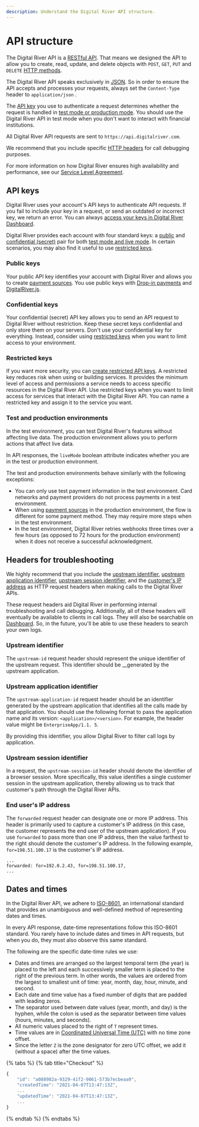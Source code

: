 ```yaml
---
description: Understand the Digital River API structure.
---
```


# API structure

The Digital River API is a [RESTful API](https://restfulapi.net). That means we designed the API to allow you to create, read, update, and delete objects with `POST`, `GET`, `PUT` and `DELETE` [HTTP methods](https://www.restapitutorial.com/lessons/httpmethods.html).

The Digital River API speaks exclusively in [JSON](https://www.json.org/json-en.html). So in order to ensure the API accepts and processes your requests, always set the `Content-Type` header to `application/json` .

The [API key](api-structure.md#api-keys) you use to authenticate a request determines whether the request is handled in [test mode or production mode](api-structure.md#test-and-production-environments). You should use the Digital River API in test mode when you don't want to interact with financial institutions.

All Digital River API requests are sent to `https://api.digitalriver.com`.

We recommend that you include specific [HTTP headers](api-structure.md#headers-for-troubleshooting) for call debugging purposes.

For more information on how Digital River ensures high availability and performance, see our [Service Level Agreement](https://help.digitalriver.com/legal/Legal.htm#SLA).

## API keys

Digital River uses your account's API keys to authenticate API requests. If you fail to include your key in a request, or send an outdated or incorrect key, we return an error. You can always [access your keys in Digital River Dashboard](../administration/dashboard/developers/api-keys/getting-your-api-keys.md).

Digital River provides each account with four standard keys: a [public](api-structure.md#public-keys) and [confidential (secret)](api-structure.md#confidential-keys) pair for both [test mode and live mode](api-structure.md#test-and-production-environments). In certain scenarios, you may also find it useful to use [restricted keys](api-structure.md#restricted-keys).

### Public keys

Your public API key identifies your account with Digital River and allows you to create [payment sources](../payments/payment-sources/). You use public keys with [Drop-in payments](../payments/payment-integrations-1/drop-in/) and [DigitalRiver.js](../payments/payment-integrations-1/digitalriver.js/).

### Confidential keys

Your confidential (secret) API key allows you to send an API request to Digital River without restriction. Keep these secret keys confidential and only store them on your servers. Don't use your confidential key for everything. Instead, consider using [restricted keys](api-structure.md#restricted-keys) when you want to limit access to your environment.

### Restricted keys

If you want more security, you can [create restricted API keys](../administration/dashboard/developers/api-keys/creating-a-restricted-key.md). A restricted key reduces risk when using or building services. It provides the minimum level of access and permissions a service needs to access specific resources in the Digital River API. Use restricted keys when you want to limit access for services that interact with the Digital River API. You can name a restricted key and assign it to the service you want.

### Test and production environments

In the test environment, you can test Digital River's features without affecting live data. The production environment allows you to perform actions that affect live data.

In API responses, the `liveMode` boolean attribute indicates whether you are in the test or production environment.

The test and production environments behave similarly with the following exceptions:

* You can only use test payment information in the test environment. Card networks and payment providers do not process payments in a test environment.
* When using [payment sources](../payments/payment-sources/) in the production environment, the flow is different for some payment method. They may require more steps when in the test environment.
* In the test environment, Digital River retries webhooks three times over a few hours (as opposed to 72 hours for the production environment) when it does not receive a successful acknowledgment.

## Headers for troubleshooting

We highly recommend that you include the [upstream identifier](api-structure.md#upstream-identifier), [upstream application identifier](api-structure.md#upstream-application-identifier), [upstream session identifier](api-structure.md#upstream-session-identifier), and the [customer's IP address](api-structure.md#end-users-ip-address) as HTTP request headers when making calls to the Digital River APIs.

These request headers aid Digital River in performing internal troubleshooting and call debugging. Additionally, all of these headers will eventually be available to clients in call logs. They will also be searchable on [Dashboard](../administration/dashboard/). So, in the future, you'll be able to use these headers to search your own logs.

### Upstream identifier

The `upstream-id` request header should represent the unique identifier of the upstream request. This identifier should be \_\_generated by the upstream application.

### Upstream application identifier

The `upstream-application-id` request header should be an identifier generated by the upstream application that identifies all the calls made by that application. You should use the following format to pass the application name and its version: `<application>/<version>`. For example, the header value might be `EnterpriseApp/1.1. 5`.

By providing this identifier, you allow Digital River to filter call logs by application.

### Upstream session identifier

In a request, the `upstream-session-id` header should denote the identifier of a browser session. More specifically, this value identifies a single customer session in the upstream application, thereby allowing us to track that customer's path through the Digital River APIs.

### End user's IP address

The `forwarded` request header can designate one or more IP address. This header is primarily used to capture a customer's IP address (in this case, the customer represents the end user of the upstream application). If you use `forwarded` to pass more than one IP address, then the value farthest to the right should denote the customer's IP address. In the following example, `for=198.51.100.17` is the customer's IP address.

```
...
forwarded: for=192.0.2.43, for=198.51.100.17,
...
```

## Dates and times

In the Digital River API, we adhere to [ISO-8601](https://en.wikipedia.org/wiki/ISO\_8601), an international standard that provides an unambiguous and well-defined method of representing dates and times.

In every API response, date-time representations follow this ISO-8601 standard. You rarely have to include dates and times in API requests, but when you do, they must also observe this same standard.

The following are the specific date-time rules we use:

* Dates and times are arranged so the largest temporal term (the year) is placed to the left and each successively smaller term is placed to the right of the previous term. In other words, the values are ordered from the largest to smallest unit of time: year, month, day, hour, minute, and second.
* Each date and time value has a fixed number of digits that are padded with leading zeros.
* The separator used between date values (year, month, and day) is the hyphen, while the colon is used as the separator between time values (hours, minutes, and seconds).
* All numeric values placed to the right of `T` represent times.
* Time values are in [Coordinated Universal Time (UTC)](https://www.timeanddate.com/time/aboututc.html) with no time zone offset.
* Since the letter `Z` is the zone designator for zero UTC offset, we add it (without a space) after the time values.

{% tabs %}
{% tab title="Checkout" %}
```javascript
{
    "id": "a088982a-9329-41f2-9061-573b7ecbeaa9",
    "createdTime": "2021-04-07T13:47:13Z",
    ...
    "updatedTime": "2021-04-07T13:47:13Z",
    ...
}
```
{% endtab %}
{% endtabs %}
